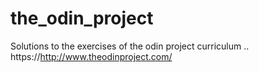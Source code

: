 # the_odin_project
Solutions to the exercises of the odin project curriculum ..
https://http://www.theodinproject.com/

